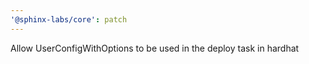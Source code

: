 ```yaml
---
'@sphinx-labs/core': patch
---
```


Allow UserConfigWithOptions to be used in the deploy task in hardhat
